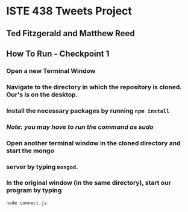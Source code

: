 # ISTE 438 Tweets Project
## Ted Fitzgerald and Matthew Reed
## How To Run - Checkpoint 1
### Open a new Terminal Window
### Navigate to the directory in which the repository is cloned. Our's is on the desktop.
### Install the necessary packages by running `npm install`
### *Note: you may have to run the command as sudo*
###  Open another terminal window in the cloned directory and start the mongo
### server by typing `mongod`.
### In the original window (in the same directory), start our program by typing
`node connect.js`
